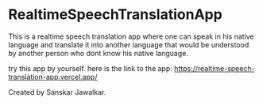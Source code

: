 # RealtimeSpeechTranslationApp
This is a realtime speech translation app where one can speak in his native language and 
translate it into another language that would be understood by another person who dont know his native language.

try this app by yourself. here is the link to the app:
https://realtime-speech-translation-app.vercel.app/

Created by Sanskar Jawalkar.
